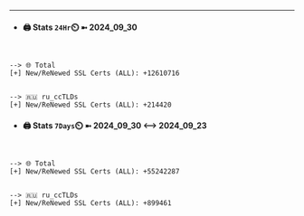 

---
- #### 🖨️ **Stats** `24Hr`⏲️ ➼ 2024_09_30
```console


--> 🌐 Total
[+] New/ReNewed SSL Certs (ALL): +12610716


--> 🇷🇺 ru_ccTLDs
[+] New/ReNewed SSL Certs (ALL): +214420

```

- #### 🖨️ **Stats** `7Days`⏲️ ➼ 2024_09_30 <--> 2024_09_23
```console


--> 🌐 Total
[+] New/ReNewed SSL Certs (ALL): +55242287


--> 🇷🇺 ru_ccTLDs
[+] New/ReNewed SSL Certs (ALL): +899461

```

